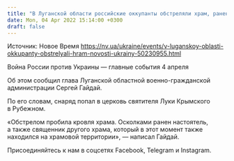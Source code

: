 ```yaml
---
title: "В Луганской области российские оккупанты обстреляли храм, ранены двое священников — ОГА"
date: Mon, 04 Apr 2022 15:14:00 +0300
draft: false
---
```

Источник: Новое Время https://nv.ua/ukraine/events/v-luganskoy-oblasti-okkupanty-obstrelyali-hram-novosti-ukrainy-50230955.html


Война России против Украины — главные события 4 апреля

 Об этом сообщил глава Луганской областной военно-гражданской администрации Сергей Гайдай.

По его словам, снаряд попал в церковь святителя Луки Крымского в Рубежном.

«Обстрелом пробила кровля храма. Осколками ранен настоятель, а также священник другого храма, который в этот момент также находился на храмовой территории», — написал Гайдай.

Присоединяйтесь к нам в соцсетях Facebook, Telegram и Instagram.
